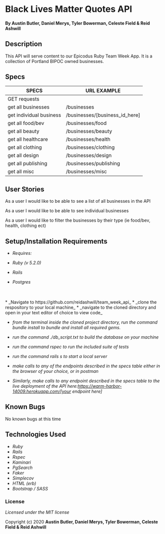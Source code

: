 # Black Lives Matter Quotes API


#### By Austin Butler, Daniel Merys, Tyler Bowerman, Celeste Field & Reid Ashwill 

## Description
This API will serve content to our Epicodus Ruby Team Week App.  It is a collection of Portland BIPOC owned businesses.

## Specs

| SPECS                   | URL EXAMPLE                   |
|-------------------------|-------------------------------|
| GET requests            |                               |
| get all businesses      | /businesses                   |
| get individual business | /businesses/[business_id_here]|
| get all food/bev        | /businesses/food              |
| get all beauty          | /businesses/beauty            |
| get all healthcare      | /businesses/health            |
| get all clothing        | /businesses/clothing          |
| get all design          | /businesses/design            |
| get all publishing      | /businesses/publishing        |
| get all misc            | /businesses/misc              |

## User Stories
As a user I would like to be able to see a list of all businesses in the API

As a user I would like to be able to see individual businesses

As a user I would like to filter the businesses by their type (ie food/bev, health, clothing ect)


## Setup/Installation Requirements

* _Requires:_

* _Ruby (v 5.2.0)_
* _Rails_
* _Postgres_
<br>  
<br>  
* _Navigate to https://github.com/reidashwill/team_week_api_
* _clone the respository to your local machine_
* _navigate to the cloned directory and open in your text editor of choice to view code_

* _from the terminal inside the cloned project directory, run the command bundle install to bundle and install all required gems._


* _run the command ./db_script.txt to build the database on your machine_
* _run the command rspec to run the included suite of tests_
* _run the command rails s to start a local server_
* _make calls to any of the endpoints described in the specs table either in the browser of your choice, or in postman_



* _Similarly, make calls to any endpoint described in the specs table to the live deployment of the API here:https://warm-harbor-14009.herokuapp.com/[your endpoint here]_

## Known Bugs
No known bugs at this time


## Technologies Used

* _Ruby_
* _Rails_
* _Rspec_
* _Kaminari_
* _PgSearch_
* _Faker_
* _Simplecov_
* _HTML (erb)_
* _Bootstrap / SASS_

### License

*Licensed under the MIT license*

Copyright (c) 2020 **Austin Butler, Daniel Merys, Tyler Bowerman, Celeste Field & Reid Ashwill**